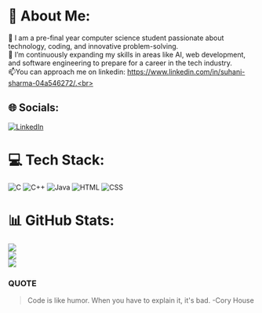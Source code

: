 # 💫 About Me:
🌱 I am a pre-final year computer science student passionate about technology, coding, and innovative problem-solving.<br>👀 I’m continuously expanding my skills in areas like AI, web development, and software engineering to prepare for a career in the tech industry.<br>📫You can approach me on linkedin: https://www.linkedin.com/in/suhani-sharma-04a546272/.<br>
 

## 🌐 Socials:
[![LinkedIn](https://img.shields.io/badge/LinkedIn-%230077B5.svg?logo=linkedin&logoColor=white)](https://www.linkedin.com/in/suhani-sharma-04a546272/)

# 💻 Tech Stack:
![C](https://img.shields.io/badge/c-%2300599C.svg?style=for-the-badge&logo=c&logoColor=white) ![C++](https://img.shields.io/badge/c++-%2300599C.svg?style=for-the-badge&logo=c%2B%2B&logoColor=white) ![Java](https://img.shields.io/badge/java-%23ED8B00.svg?style=for-the-badge&logo=java&logoColor=white) ![HTML](https://img.shields.io/badge/html-%23E34F26.svg?style=for-the-badge&logo=html5&logoColor=white) ![CSS](https://img.shields.io/badge/css-%231572B6.svg?style=for-the-badge&logo=css3&logoColor=white)

# 📊 GitHub Stats:
![](https://github-readme-stats.vercel.app/api?username=SuhaniSharma1309&theme=radical&hide_border=false&include_all_commits=false&count_private=true)<br/>
![](https://github-readme-streak-stats.herokuapp.com/?user=SuhaniSharma1309&theme=radical&hide_border=false)<br/>
![](https://github-readme-stats.vercel.app/api/top-langs/?username=SuhaniSharma1309&theme=radical&hide_border=false&include_all_commits=false&count_private=true&layout=compact)

### QUOTE
> Code is like humor. When you have to explain it, it's bad.  -Cory House
>  





